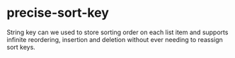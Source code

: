 # precise-sort-key
String key can we used to store sorting order on each list item and supports infinite reordering, insertion and deletion without ever needing to reassign sort keys.
